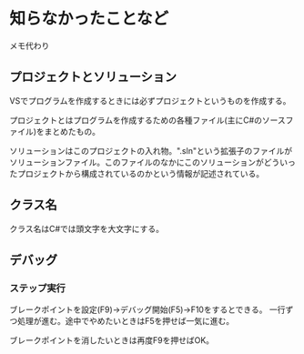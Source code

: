 # 知らなかったことなど

メモ代わり

## プロジェクトとソリューション

VSでプログラムを作成するときには必ずプロジェクトというものを作成する。

プロジェクトとはプログラムを作成するための各種ファイル(主にC#のソースファイル)をまとめたもの。

ソリューションはこのプロジェクトの入れ物。".sln"という拡張子のファイルがソリューションファイル。このファイルのなかにこのソリューションがどういったプロジェクトから構成されているのかという情報が記述されている。

## クラス名

クラス名はC#では頭文字を大文字にする。

## デバッグ

### ステップ実行

ブレークポイントを設定(F9)→デバッグ開始(F5)→F10をするとできる。
一行ずつ処理が進む。途中でやめたいときはF5を押せば一気に進む。

ブレークポイントを消したいときは再度F9を押せばOK。

